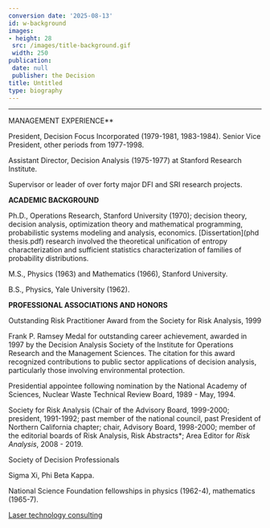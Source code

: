 ```yaml
---
conversion date: '2025-08-13'
id: w-background
images:
- height: 28
 src: /images/title-background.gif
 width: 250
publication:
 date: null
 publisher: the Decision
title: Untitled
type: biography
---
```


***

MANAGEMENT EXPERIENCE**

President, Decision Focus Incorporated (1979-1981, 1983-1984). Senior Vice President, other periods from 1977-1998.

Assistant Director, Decision Analysis (1975-1977) at Stanford Research Institute.

Supervisor or leader of over forty major DFI and SRI research projects.

**ACADEMIC BACKGROUND**

 Ph.D., Operations Research, Stanford University (1970); decision theory, decision analysis, optimization theory and mathematical programming, probabilistic systems modeling and analysis, economics. [Dissertation](phd thesis.pdf) research involved the theoretical unification of entropy characterization and sufficient statistics characterization of families of probability distributions.

M.S., Physics (1963) and Mathematics (1966), Stanford University.

B.S., Physics, Yale University (1962).

**PROFESSIONAL ASSOCIATIONS AND HONORS**

Outstanding Risk Practitioner Award from the Society for Risk Analysis, 1999

Frank P. Ramsey Medal for outstanding career achievement, awarded in 1997 by the Decision Analysis Society of the Institute for Operations Research and the Management Sciences. The citation for this award recognized contributions to public sector applications of decision analysis, particularly those involving environmental protection.

Presidential appointee following nomination by the National Academy of Sciences, Nuclear Waste Technical Review Board, 1989 - May, 1994.

Society for Risk Analysis (Chair of the Advisory Board, 1999-2000; president, 1991-1992; past member of the national council, past President of Northern California chapter; chair, Advisory Board, 1998-2000; member of the editorial boards of Risk Analysis, Risk Abstracts*; Area Editor for *Risk Analysis*, 2008 - 2019.

Society of Decision Professionals

Sigma Xi, Phi Beta Kappa.

National Science Foundation fellowships in physics (1962-4), mathematics (1965-7).

 [Laser technology consulting](/articles//w-laser)

